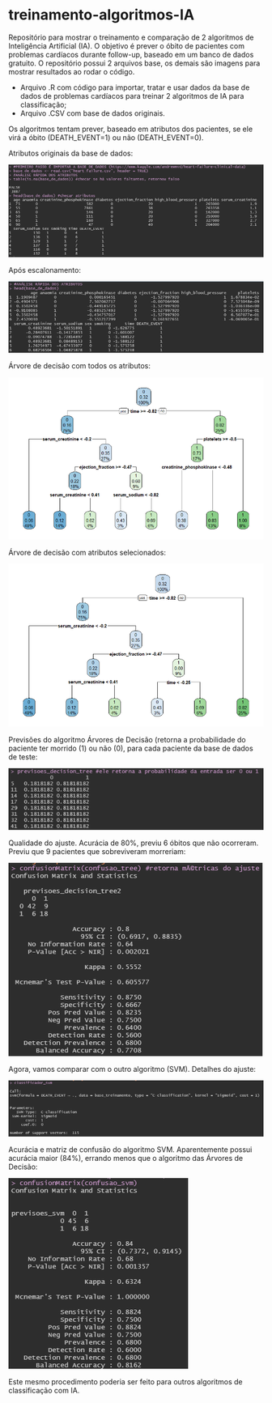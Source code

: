 # treinamento-algoritmos-IA
Repositório para mostrar o treinamento e comparação de 2 algoritmos de Inteligência Artificial (IA). O objetivo é prever o óbito de pacientes com problemas cardíacos durante follow-up, baseado em um banco de dados gratuito. O repositório possui 2 arquivos base, os demais são imagens para mostrar resultados ao rodar o código.
 - Arquivo .R com código para importar, tratar e usar dados da base de dados de problemas cardíacos para treinar 2 algoritmos de IA para classificação;
 - Arquivo .CSV com base de dados originais.

Os algoritmos tentam prever, baseado em atributos dos pacientes, se ele virá a óbito (DEATH_EVENT=1) ou não (DEATH_EVENT=0).

Atributos originais da base de dados:

![alt text](https://github.com/gui-murray/treinamento-algoritmos-IA/blob/main/img1_original_attributes.png?raw=true)

Após escalonamento:

![alt text](https://github.com/gui-murray/treinamento-algoritmos-IA/blob/main/img2_scaled_attributes.png?raw=true)

Árvore de decisão com todos os atributos:

![alt text](https://github.com/gui-murray/treinamento-algoritmos-IA/blob/main/img3_decision_tree_all.png?raw=true)

Árvore de decisão com atributos selecionados:

![alt text](https://github.com/gui-murray/treinamento-algoritmos-IA/blob/main/img4_decision_tree_selected.png?raw=true)
 
Previsões do algoritmo Árvores de Decisão (retorna a probabilidade do paciente ter morrido (1) ou não (0), para cada paciente da base de dados de teste:

![alt text](https://github.com/gui-murray/treinamento-algoritmos-IA/blob/main/img5_predict_decisiontree.png?raw=true)
 
Qualidade do ajuste. Acurácia de 80%, previu 6 óbitos que não ocorreram. Previu que 9 pacientes que sobreviveram morreriam:

![alt text](https://github.com/gui-murray/treinamento-algoritmos-IA/blob/main/img6_accuracy_decision_tree.png?raw=true)

Agora, vamos comparar com o outro algoritmo (SVM). Detalhes do ajuste:

![alt text](https://github.com/gui-murray/treinamento-algoritmos-IA/blob/main/img7_svm_model_trained.png?raw=true)

Acurácia e matriz de confusão do algoritmo SVM. Aparentemente possui acurácia maior (84%), errando menos que o algoritmo das Árvores de Decisão:

![alt text](https://github.com/gui-murray/treinamento-algoritmos-IA/blob/main/img8_accuracy_svm.png?raw=true)

Este mesmo procedimento poderia ser feito para outros algoritmos de classificação com IA.

